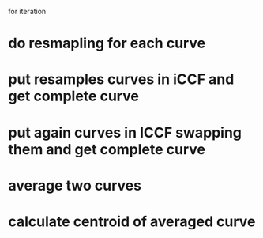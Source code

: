 for iteration 

 # do resmapling for each curve

 # put resamples curves in iCCF and get complete curve

 # put again curves in ICCF swapping them and get complete curve

 # average two curves

 # calculate centroid of averaged curve